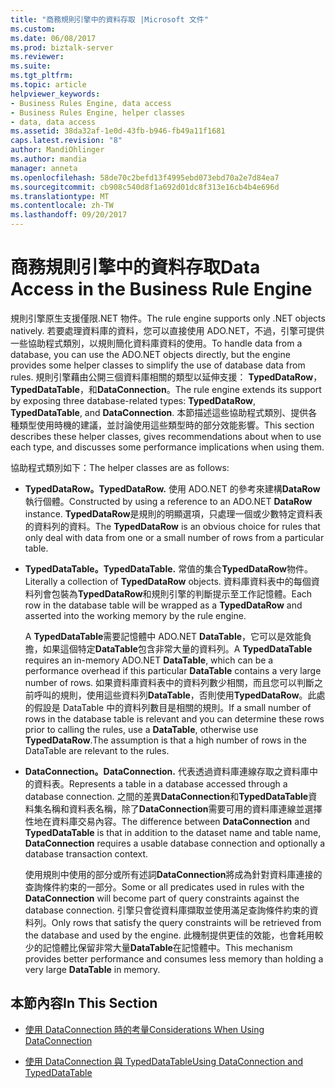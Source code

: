 ```yaml
---
title: "商務規則引擎中的資料存取 |Microsoft 文件"
ms.custom: 
ms.date: 06/08/2017
ms.prod: biztalk-server
ms.reviewer: 
ms.suite: 
ms.tgt_pltfrm: 
ms.topic: article
helpviewer_keywords:
- Business Rules Engine, data access
- Business Rules Engine, helper classes
- data, data access
ms.assetid: 38da32af-1e0d-43fb-b946-fb49a11f1681
caps.latest.revision: "8"
author: MandiOhlinger
ms.author: mandia
manager: anneta
ms.openlocfilehash: 58de70c2befd13f4995ebd073ebd70a2e7d84ea7
ms.sourcegitcommit: cb908c540d8f1a692d01dc8f313e16cb4b4e696d
ms.translationtype: MT
ms.contentlocale: zh-TW
ms.lasthandoff: 09/20/2017
---
```

# <a name="data-access-in-the-business-rule-engine"></a><span data-ttu-id="d6c83-102">商務規則引擎中的資料存取</span><span class="sxs-lookup"><span data-stu-id="d6c83-102">Data Access in the Business Rule Engine</span></span>
<span data-ttu-id="d6c83-103">規則引擎原生支援僅限.NET 物件。</span><span class="sxs-lookup"><span data-stu-id="d6c83-103">The rule engine supports only .NET objects natively.</span></span> <span data-ttu-id="d6c83-104">若要處理資料庫的資料，您可以直接使用 ADO.NET，不過，引擎可提供一些協助程式類別，以規則簡化資料庫資料的使用。</span><span class="sxs-lookup"><span data-stu-id="d6c83-104">To handle data from a database, you can use the ADO.NET objects directly, but the engine provides some helper classes to simplify the use of database data from rules.</span></span> <span data-ttu-id="d6c83-105">規則引擎藉由公開三個資料庫相關的類型以延伸支援： **TypedDataRow**， **TypedDataTable**，和**DataConnection**。</span><span class="sxs-lookup"><span data-stu-id="d6c83-105">The rule engine extends its support by exposing three database-related types: **TypedDataRow**, **TypedDataTable**, and **DataConnection**.</span></span> <span data-ttu-id="d6c83-106">本節描述這些協助程式類別、提供各種類型使用時機的建議，並討論使用這些類型時的部分效能影響。</span><span class="sxs-lookup"><span data-stu-id="d6c83-106">This section describes these helper classes, gives recommendations about when to use each type, and discusses some performance implications when using them.</span></span>  
  
 <span data-ttu-id="d6c83-107">協助程式類別如下：</span><span class="sxs-lookup"><span data-stu-id="d6c83-107">The helper classes are as follows:</span></span>  
  
-   <span data-ttu-id="d6c83-108">**TypedDataRow。**</span><span class="sxs-lookup"><span data-stu-id="d6c83-108">**TypedDataRow.**</span></span> <span data-ttu-id="d6c83-109">使用 ADO.NET 的參考來建構**DataRow**執行個體。</span><span class="sxs-lookup"><span data-stu-id="d6c83-109">Constructed by using a reference to an ADO.NET **DataRow** instance.</span></span> <span data-ttu-id="d6c83-110">**TypedDataRow**是規則的明顯選項，只處理一個或少數特定資料表的資料列的資料。</span><span class="sxs-lookup"><span data-stu-id="d6c83-110">The **TypedDataRow** is an obvious choice for rules that only deal with data from one or a small number of rows from a particular table.</span></span>  
  
-   <span data-ttu-id="d6c83-111">**TypedDataTable。**</span><span class="sxs-lookup"><span data-stu-id="d6c83-111">**TypedDataTable.**</span></span> <span data-ttu-id="d6c83-112">常值的集合**TypedDataRow**物件。</span><span class="sxs-lookup"><span data-stu-id="d6c83-112">Literally a collection of **TypedDataRow** objects.</span></span> <span data-ttu-id="d6c83-113">資料庫資料表中的每個資料列會包裝為**TypedDataRow**和規則引擎的判斷提示至工作記憶體。</span><span class="sxs-lookup"><span data-stu-id="d6c83-113">Each row in the database table will be wrapped as a **TypedDataRow** and asserted into the working memory by the rule engine.</span></span>  
  
     <span data-ttu-id="d6c83-114">A **TypedDataTable**需要記憶體中 ADO.NET **DataTable**，它可以是效能負擔，如果這個特定**DataTable**包含非常大量的資料列。</span><span class="sxs-lookup"><span data-stu-id="d6c83-114">A **TypedDataTable** requires an in-memory ADO.NET **DataTable**, which can be a performance overhead if this particular **DataTable** contains a very large number of rows.</span></span> <span data-ttu-id="d6c83-115">如果資料庫資料表中的資料列數少相關，而且您可以判斷之前呼叫的規則，使用這些資料列**DataTable**，否則使用**TypedDataRow**。此處的假設是 DataTable 中的資料列數目是相關的規則。</span><span class="sxs-lookup"><span data-stu-id="d6c83-115">If a small number of rows in the database table is relevant and you can determine these rows prior to calling the rules, use a **DataTable**, otherwise use **TypedDataRow**.The assumption is that a high number of rows in the DataTable are relevant to the rules.</span></span>  
  
-   <span data-ttu-id="d6c83-116">**DataConnection。**</span><span class="sxs-lookup"><span data-stu-id="d6c83-116">**DataConnection.**</span></span> <span data-ttu-id="d6c83-117">代表透過資料庫連線存取之資料庫中的資料表。</span><span class="sxs-lookup"><span data-stu-id="d6c83-117">Represents a table in a database accessed through a database connection.</span></span> <span data-ttu-id="d6c83-118">之間的差異**DataConnection**和**TypedDataTable**資料集名稱和資料表名稱，除了**DataConnection**需要可用的資料庫連線並選擇性地在資料庫交易內容。</span><span class="sxs-lookup"><span data-stu-id="d6c83-118">The difference between **DataConnection** and **TypedDataTable** is that in addition to the dataset name and table name, **DataConnection** requires a usable database connection and optionally a database transaction context.</span></span>  
  
     <span data-ttu-id="d6c83-119">使用規則中使用的部分或所有述詞**DataConnection**將成為針對資料庫連接的查詢條件約束的一部分。</span><span class="sxs-lookup"><span data-stu-id="d6c83-119">Some or all predicates used in rules with the **DataConnection** will become part of query constraints against the database connection.</span></span> <span data-ttu-id="d6c83-120">引擎只會從資料庫擷取並使用滿足查詢條件約束的資料列。</span><span class="sxs-lookup"><span data-stu-id="d6c83-120">Only rows that satisfy the query constraints will be retrieved from the database and used by the engine.</span></span> <span data-ttu-id="d6c83-121">此機制提供更佳的效能，也會耗用較少的記憶體比保留非常大量**DataTable**在記憶體中。</span><span class="sxs-lookup"><span data-stu-id="d6c83-121">This mechanism provides better performance and consumes less memory than holding a very large **DataTable** in memory.</span></span>  
  
## <a name="in-this-section"></a><span data-ttu-id="d6c83-122">本節內容</span><span class="sxs-lookup"><span data-stu-id="d6c83-122">In This Section</span></span>  
  
-   [<span data-ttu-id="d6c83-123">使用 DataConnection 時的考量</span><span class="sxs-lookup"><span data-stu-id="d6c83-123">Considerations When Using DataConnection</span></span>](../core/considerations-when-using-dataconnection.md)  
  
-   [<span data-ttu-id="d6c83-124">使用 DataConnection 與 TypedDataTable</span><span class="sxs-lookup"><span data-stu-id="d6c83-124">Using DataConnection and TypedDataTable</span></span>](../core/using-dataconnection-and-typeddatatable.md)